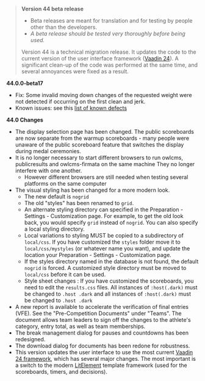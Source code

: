 > **Version 44 beta release**
>
> - Beta releases are meant for translation and for testing by people other than the developers.
> - *A beta release should be tested very thoroughly before being used.*
>
> Version 44 is a technical migration release.  It updates the code to the current version of the user interface framework ([Vaadin 24](http://vaadin.com)). A significant clean-up of the code was performed at the same time, and several annoyances were fixed as a result.
>

**44.0.0-beta17**

- Fix: Some invalid moving down changes of the requested weight were not detected if occurring on the first clean and jerk.
- Known issues: see this [list of known defects](https://github.com/jflamy/owlcms4/issues/734)


**44.0 Changes**

- The display selection page has been changed.  The public scoreboards are now separate from the warmup scoreboards - many people were unaware of the public scoreboard feature that switches the display during medal ceremonies.
- It is no longer necessary to start different browsers to run owlcms, publicresults and owlcms-firmata on the same machine  They no longer interfere with one another.
  - However different browsers are still needed when testing several platforms on the same computer
- The visual styling has been changed for a more modern look. 
  - The new default is `nogrid`
  - The old "styles" has been renamed to `grid`. 
  - An alternate styling directory can specified in the Preparation - Settings - Customization page.  For example, to get the old look back, you would specify `grid` instead of `nogrid`.  You can also specify a local styling directory.
  - Local variations to styling MUST be copied to a subdirectory of `local/css`.  If you have customized the `styles` folder move it to `local/css/mystyles` (or whatever name you want), and update the location your Preparation - Settings - Customization page. 
  - If the styles directory named in the database is not found, the default  `nogrid`  is forced. A customized style directory must be moved to `local/css` before it can be used.
  - Style sheet changes :  If you have customized the scoreboards,  you need to edit the `results.css` files. All instances of `:host(.dark)` must be changed to `.host .dark`  and all instances of `:host(.dark)` must be changed to `.host .dark`  
- A new report is available to accelerate the verification of final entries (VFE).  See the "Pre-Competition Documents" under "Teams". The document allows team leaders to sign off the changes to the athlete's category, entry total, as well as team memberships.
- The break management dialog for pauses and countdowns has been redesigned.
- The download dialog for documents has been redone for robustness.
- This version updates the user interface to use the most current [Vaadin 24 framework](https://vaadin.com/), which has several major changes. The most important is a switch to the modern [LitElement](https://lit.dev/) template framework (used for the scoreboards, timers, and decisions).
